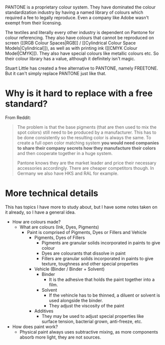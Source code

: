 PANTONE is a proprietary colour system. They have dominated the colour standardization industry by having a named library of colours which required a fee to legally reproduce. Even a company like Adobe wasn't exempt from their licensing.

The textiles and literally every other industry is dependent on Pantone for colour referencing. They also have colours that cannot be reproduced on screen ([[RGB Colour Spaces|RGB]] / [[Cylindrical Colour Space Models|Cylindrical]]), as well as with printing ink ([[CMYK Colour Model|CMYK]]). They also have special colours like metallic colours etc. So their colour library has a value, although it definitely isn't magic.

Stuart Little has created a free alternative to PANTONE, namely FREETONE. But it can't simply replace PANTONE just like that.
# Why is it hard to replace with a free standard?

From Reddit:
> The problem is that the base pigments (that are then used to mix the spot colors) still need to be produced by a manufacturer. This has to be done consistently so the resulting color is always the same. To create a full open color matching system **you would need companies to share their company secrets how they manufacture their colors** and then cooperate together in a huge system.
> 
> Pantone knows they are the market leader and price their necessary accessories accordingly. There are cheaper competitors though. In Germany we also have HKS and RAL for example.
# More technical details
This has topics I have more to study about, but I have some notes taken on it already, so I have a general idea.

- How are colours made?
	- What are colours (Ink, Dyes, Pigments)
		- Paint is comprised of Pigments, Dyes or Fillers and Vehicle
			- Pigments, Dyes of Fillers
				- Pigments are granular solids incorporated in paints to give colour
				- Dyes are colourants that dissolve in paint
				- Fillers are granular solids incorporated in paints to give texture, toughness and other special properties
			- Vehicle (Binder / Binder + Solvent)
				- Binder
					- It is the adhesive that holds the paint together into a film.
				- Solvent
					- If the vehincle has to be thinned, a diluent or solvent is used alongside the binder.
					- They adjust the viscosity of the paint
			- Additives
				- They may be used to adjust special properties like surface tension, bacterial grown, anti-freeze, etc.
- How does paint work?
	- Physical paint always uses subtractive mixing, as more components absorb more light, they are not sources.